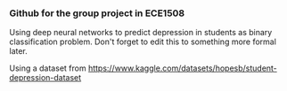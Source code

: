 ### Github for the group project in ECE1508

Using deep neural networks to predict depression in students as binary classification problem.
Don't forget to edit this to something more formal later.

Using a dataset from https://www.kaggle.com/datasets/hopesb/student-depression-dataset
